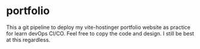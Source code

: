 # portfolio
This a git pipeline to deploy my vite-hostinger portfolio website as practice for learn devOps CI/CO. Feel free to copy the code and design. I still be best at this regardless. 
